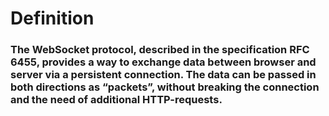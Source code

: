 # Definition 

### The WebSocket protocol, described in the specification RFC 6455, provides a way to exchange data between browser and server via a persistent connection. The data can be passed in both directions as “packets”, without breaking the connection and the need of additional HTTP-requests.